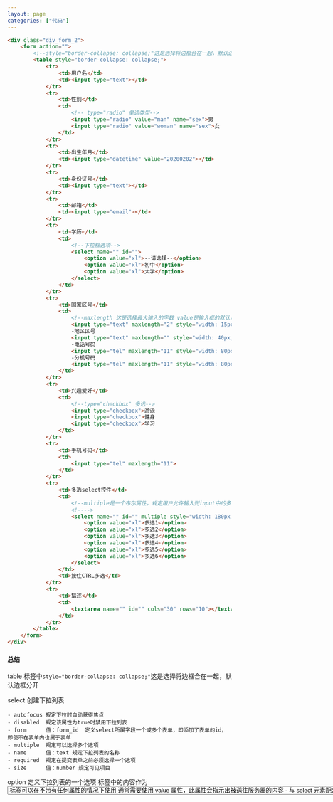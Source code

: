 ```yaml
---
layout: page
categories: ["代码"]
---
```


```html
<div class="div_form_2">
    <form action="">
        <!--style="border-collapse: collapse;"这是选择将边框合在一起，默认边框分开-->
        <table style="border-collapse: collapse;">
            <tr>
                <td>用户名</td>
                <td><input type="text"></td>
            </tr>
            <tr>
                <td>性别</td>
                <td>
                    <!-- type="radio" 单选类型-->
                    <input type="radio" value="man" name="sex">男
                    <input type="radio" value="woman" name="sex">女
                </td>
            </tr>
            <tr>
                <td>出生年月</td>
                <td><input type="datetime" value="20200202"></td>
            </tr>
            <tr>
                <td>身份证号</td>
                <td><input type="text"></td>
            </tr>
            <tr>
                <td>邮箱</td>
                <td><input type="email"></td>
            </tr>
            <tr>
                <td>学历</td>
                <td>
                    <!--下拉框选项-->
                    <select name="" id="">
                        <option value="xl">--请选择--</option>
                        <option value="xl">初中</option>
                        <option value="xl">大学</option>
                    </select>
                </td>
            </tr>
            <tr>
                <td>国家区号</td>
                <td>
                    <!--maxlength 这是选择最大输入的字数 value是输入框的默认显示-->
                    <input type="text" maxlength="2" style="width: 15px;" value="86">
                    -地区区号
                    <input type="text" maxlength="" style="width: 40px;" value="">
                    -电话号码
                    <input type="tel" maxlength="11" style="width: 80px;" value="">
                    -分机号码
                    <input type="tel" maxlength="11" style="width: 80px;" value="">
                </td>
            </tr>
            <tr>
                <td>兴趣爱好</td>
                <td>
                    <!--type="checkbox" 多选-->
                    <input type="checkbox">游泳
                    <input type="checkbox">健身
                    <input type="checkbox">学习
                </td>
            </tr>
            <tr>
                <td>手机号码</td>
                <td>
                    <input type="tel" maxlength="11">
                </td>
            </tr>
            <tr>
                <td>多选select控件</td>
                <td>
                    <!--multiple是一个布尔属性，规定用户允许输入到input中的多个值 -->
                    <!---->
                    <select name="" id="" multiple style="width: 180px;">
                        <option value="xl">多选1</option>
                        <option value="xl">多选2</option>
                        <option value="xl">多选3</option>
                        <option value="xl">多选4</option>
                        <option value="xl">多选5</option>
                        <option value="xl">多选6</option>
                    </select>
                </td>
                <td>按住CTRL多选</td>
            </tr>
            <tr>
                <td>描述</td>
                <td>
                    <textarea name="" id="" cols="30" rows="10"></textarea>
                </td>
            </tr>
        </table>
    </form>
</div>

```

#### 总结

table   标签中`style="border-collapse: collapse;"`这是选择将边框合在一起，默认边框分开

select  创建下拉列表
    
    - autofocus 规定下拉时自动获得焦点
    - disabled  规定该属性为true时禁用下拉列表
    - form      值：form_id  定义select所属字段一个或多个表单，即添加了表单的id，即使不在表单内也属于表单
    - multiple  规定可以选择多个选项
    - name      值：text 规定下拉列表的名称
    - required  规定在提交表单之前必须选择一个选项
    - size      值：number 规定可见项目


option  定义下拉列表的一个选项 标签中的内容作为<select>或<datalist>一个元素使用
    - <option> 标签可以在不带有任何属性的情况下使用 通常需要使用 value 属性，此属性会指示出被送往服务器的内容
    - 与 select 元素配合使用此标签，否则这个标签是没有意义的
    - 如果列表选项很多，可以使用 <optgroup> 标签对相关选项进行组合